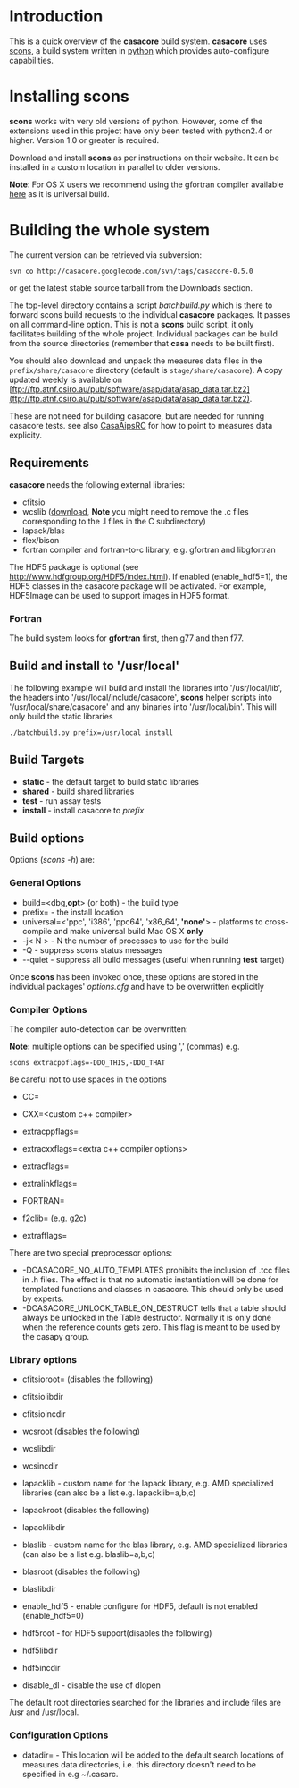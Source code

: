 # Introduction #

This is a quick overview of the **casacore** build system. **casacore** uses [scons](http://www.scons.org), a build system written in [python](http://www.python.org) which provides auto-configure capabilities.

# Installing scons #
**scons** works with very old versions of python. However, some of the extensions used in this project have only been tested with python2.4 or higher. Version 1.0 or greater is required.

Download and install **scons** as per instructions on their website. It can be installed
in a custom location in parallel to older versions.

**Note**: For OS X users we recommend using the gfortran compiler available [here](http://r.research.att.com/tools/) as it is universal build.


# Building the whole system #

The current version can be retrieved via subversion:
```
svn co http://casacore.googlecode.com/svn/tags/casacore-0.5.0
```

or get the latest stable source tarball from the Downloads section.

The top-level directory contains a script _batchbuild.py_ which is there to forward scons build requests to the individual **casacore** packages. It passes on all command-line option.
This is not a **scons** build script, it only facilitates building of the whole project.
Individual packages can be build from the source directories (remember that **casa** needs to be built first).

You should also download and unpack  the measures data files in the `prefix/share/casacore` directory (default is `stage/share/casacore`).
A copy updated weekly is available on [ftp://ftp.atnf.csiro.au/pub/software/asap/data/asap_data.tar.bz2](ftp://ftp.atnf.csiro.au/pub/software/asap/data/asap_data.tar.bz2).

These are not need for building casacore, but are needed for running casacore tests.
see also [CasaAipsRC](CasaAipsRC.md) for how to point to measures data explicity.

## Requirements ##

**casacore** needs the following external libraries:

  * cfitsio
  * wcslib ([download](http://www.atnf.csiro.au/pub/software/wcslib/wcslib.tar.gz), **Note** you might need to remove the .c files corresponding to the .l files in the C subdirectory)
  * lapack/blas
  * flex/bison
  * fortran compiler and fortran-to-c library, e.g. gfortran and libgfortran

The HDF5 package is optional (see http://www.hdfgroup.org/HDF5/index.html). If enabled (enable\_hdf5=1), the HDF5 classes in the casacore package will be activated. For example, HDF5Image can be used to support images in HDF5 format.

### Fortran ###
The build system looks for **gfortran** first, then g77 and then f77.

## Build and install to '/usr/local' ##
The following example will build and install the libraries into '/usr/local/lib', the headers into '/usr/local/include/casacore', **scons** helper scripts into '/usr/local/share/casacore' and any binaries into '/usr/local/bin'.
This will only build the static libraries

```
./batchbuild.py prefix=/usr/local install
```


## Build Targets ##

  * **static** - the default target to build static libraries
  * **shared** -  build shared libraries
  * **test** - run assay tests
  * **install** - install casacore to _prefix_

## Build options ##

Options (_scons -h_) are:

### General Options ###

  * build=<dbg,**opt**> (or both) - the build type
  * prefix= - the install location
  * universal=<'ppc', 'i386', 'ppc64', 'x86\_64', **'none'**> - platforms to cross-compile and make universal build Mac OS X **only**
  * -j< N > - N the number of processes to use for the build
  * -Q - suppress scons status messages
  * --quiet - suppress all build messages (useful when running **test** target)

Once **scons** has been invoked once, these options are stored in the individual packages' _options.cfg_ and have to be overwritten explicitly

### Compiler Options ###

The compiler auto-detection can be overwritten:

**Note:** multiple options can be specified using ',' (commas) e.g.
```
scons extracppflags=-DDO_THIS,-DDO_THAT
```
Be careful not to use spaces in the options

  * CC=<custom c compiler>
  * CXX=<custom c++ compiler>
  * extracppflags=<extra pre-processor options>
  * extracxxflags=<extra c++ compiler options>
  * extracflags=<extra c compiler options>
  * extralinkflags=<extra linker options>

  * FORTRAN=<custom fortran compiler>
  * f2clib=<library name> (e.g. g2c)
  * extrafflags=<extra fortran compiler options>

There are two special preprocessor options:
  * -DCASACORE\_NO\_AUTO\_TEMPLATES prohibits the inclusion of .tcc files in .h files. The effect is that no automatic instantiation will be done for templated functions and classes in casacore. This should only be used by experts.
  * -DCASACORE\_UNLOCK\_TABLE\_ON\_DESTRUCT tells that a table should always be unlocked in the Table destructor. Normally it is only done when the reference counts gets zero. This flag is meant to be used by the casapy group.

### Library options ###

  * cfitsioroot=<path to cfitsioroot> (disables the following)
  * cfitsiolibdir
  * cfitsioincdir

  * wcsroot  (disables the following)
  * wcslibdir
  * wcsincdir

  * lapacklib - custom name for the lapack library, e.g. AMD specialized libraries (can also be a list e.g. lapacklib=a,b,c)
  * lapackroot  (disables the following)
  * lapacklibdir
  * blaslib - custom name for the blas library, e.g. AMD specialized libraries (can also be a list e.g. blaslib=a,b,c)
  * blasroot  (disables the following)
  * blaslibdir


  * enable\_hdf5 - enable configure for HDF5, default is not enabled (enable\_hdf5=0)
  * hdf5root  - for HDF5 support(disables the following)
  * hdf5libdir
  * hdf5incdir

  * disable\_dl - disable the use of dlopen

The default root directories searched for the libraries and include files are /usr and /usr/local.

### Configuration Options ###
  * datadir=<path to measures data directory> - This location will be added to the default search locations  of measures data directories, i.e. this directory doesn't need to be specified in e.g ~/.casarc.
